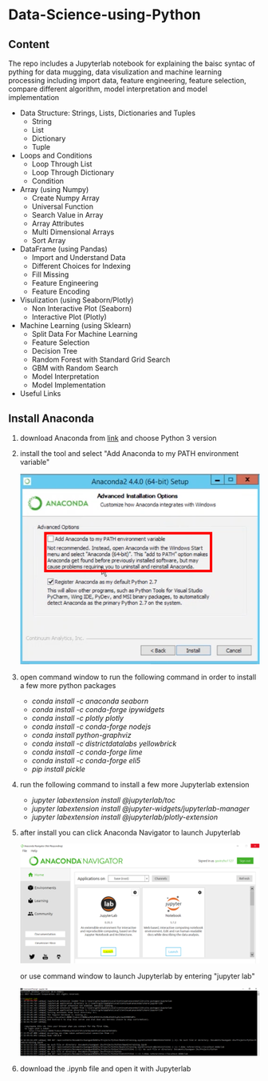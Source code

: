 # Data-Science-using-Python

## Content
The repo includes a Jupyterlab notebook for explaining the baisc syntac of pything for data mugging, data visulization and machine learning processing including import data, feature engineering, feature selection, compare different algorithm, model interpretation and model implementation 

* Data Structure: Strings, Lists, Dictionaries and Tuples
    - String
    - List
    - Dictionary
    - Tuple
* Loops and Conditions
    - Loop Through List
    - Loop Through Dictionary
    - Condition
* Array (using Numpy)
    - Create Numpy Array
    - Universal Function
    - Search Value in Array
    - Array Attributes
    - Multi Dimensional Arrays
    - Sort Array
* DataFrame (using Pandas)
    - Import and Understand Data
    - Different Choices for Indexing
    - Fill Missing
    - Feature Engineering
    - Feature Encoding
* Visulization (using Seaborn/Plotly)
    - Non Interactive Plot (Seaborn)
    - Interactive Plot (Plotly)
* Machine Learning (using Sklearn)
    - Split Data For Machine Learning
    - Feature Selection
    - Decision Tree
    - Random Forest with Standard Grid Search
    - GBM with Random Search
    - Model Interpretation
    - Model Implementation
* Useful Links

## Install Anaconda
1. download Anaconda from [link](https://www.anaconda.com/download/) and choose Python 3 version
2. install the tool and select "Add Anaconda to my PATH environment variable"

    ![title](anaconda.png)
3. open command window to run the following command in order to install a few more python packages
    - *conda install -c anaconda seaborn* 
    - *conda install -c conda-forge ipywidgets*
    - *conda install -c plotly plotly*
    - *conda install -c conda-forge nodejs*
    - *conda install python-graphviz* 
    - *conda install -c districtdatalabs yellowbrick*
    - *conda install -c conda-forge lime*
    - *conda install -c conda-forge eli5*
    - *pip install pickle* 
4. run the following command to install a few more Jupyterlab extension
    - *jupyter labextension install @jupyterlab/toc*
    - *jupyter labextension install @jupyter-widgets/jupyterlab-manager*
    - *jupyter labextension install @jupyterlab/plotly-extension*   
5. after install you can click Anaconda Navigator to launch Jupyterlab

    ![title](Jupyterlab.PNG)

    or use command window to launch Jupyterlab by entering "jupyter lab"

    ![title](cmd.PNG)

6. download the .ipynb file and open it with Jupyterlab
